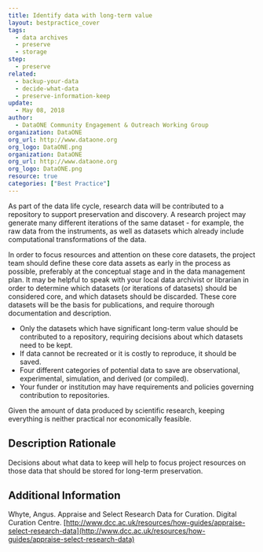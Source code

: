 ```yaml
---
title: Identify data with long-term value
layout: bestpractice_cover
tags:
  - data archives
  - preserve
  - storage
step:
  - preserve
related:
  - backup-your-data
  - decide-what-data
  - preserve-information-keep
update:
  - May 08, 2018
author:
  - DataONE Community Engagement & Outreach Working Group
organization: DataONE
org_url: http://www.dataone.org
org_logo: DataONE.png
organization: DataONE
org_url: http://www.dataone.org
org_logo: DataONE.png
resource: true
categories: ["Best Practice"]
---
```



As part of the data life cycle, research data will be contributed to a repository to support preservation and discovery. A research project may generate many different iterations of the same dataset - for example, the raw data from the instruments, as well as datasets which already include computational transformations of the data.

In order to focus resources and attention on these core datasets, the project team should define these core data assets as early in the process as possible, preferably at the conceptual stage and in the data management plan. It may be helpful to speak with your local data archivist or librarian in order to determine which datasets (or iterations of datasets) should be considered core, and which datasets should be discarded. These core datasets will be the basis for publications, and require thorough documentation and description.
- Only the datasets which have significant long-term value should be contributed to a repository, requiring decisions about which datasets need to be kept.
- If data cannot be recreated or it is costly to reproduce, it should be saved.
- Four different categories of potential data to save are observational, experimental, simulation, and derived (or compiled).
- Your funder or institution may have requirements and policies governing contribution to repositories.

Given the amount of data produced by scientific research, keeping everything is neither practical nor economically feasible.

## Description Rationale

Decisions about what data to keep will help to focus project resources on those data that should be stored for long-term preservation.

## Additional Information

Whyte, Angus. Appraise and Select Research Data for Curation. Digital Curation Centre. [http://www.dcc.ac.uk/resources/how-guides/appraise-select-research-data](http://www.dcc.ac.uk/resources/how-guides/appraise-select-research-data)
